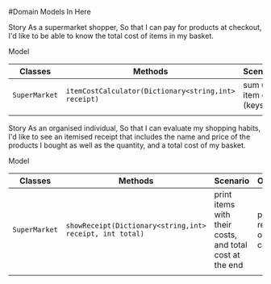 #Domain Models In Here

Story
As a supermarket shopper,
So that I can pay for products at checkout,
I'd like to be able to know the total cost of items in my basket.


Model 

| Classes         | Methods                                             | Scenario               | Outputs                   |
|-----------------|-----------------------------------------------------|------------------------|---------------------------|
| `SuperMarket`   | `itemCostCalculator(Dictionary<string,int> receipt)`| sum up item cost (keys)| total cost (int total)    |
|                 |                                                     |                        |                           |

Story
As an organised individual,
So that I can evaluate my shopping habits,
I'd like to see an itemised receipt that includes the name and price of the products
I bought as well as the quantity, and a total cost of my basket.

Model 

| Classes         | Methods                                                 | Scenario                                                | Outputs                   |
|-----------------|---------------------------------------------------------|---------------------------------------------------------|---------------------------|
| `SuperMarket`   | `showReceipt(Dictionary<string,int> receipt, int total)`| print items with their costs, and total cost at the end | printed receipt on console|
|                 |                                                         |                                                         |                           |